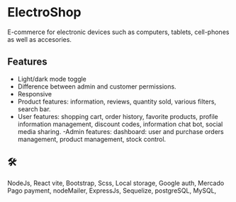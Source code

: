 
# ElectroShop

E-commerce for electronic devices such as computers, tablets, cell-phones as well as accesories.


## Features

- Light/dark mode toggle
- Difference between admin and customer permissions.
- Responsive
- Product features: information, reviews, quantity sold, various filters, search bar.
- User features: shopping cart, order history, favorite products, profile information management, discount codes, information chat bot, social media sharing.
-Admin features: dashboard: user and purchase orders management, product management,
stock control.


## 🛠 
NodeJs, React vite, Bootstrap, Scss, Local storage, Google auth, Mercado Pago payment, nodeMailer, ExpressJs, Sequelize, postgreSQL, MySQL, 

